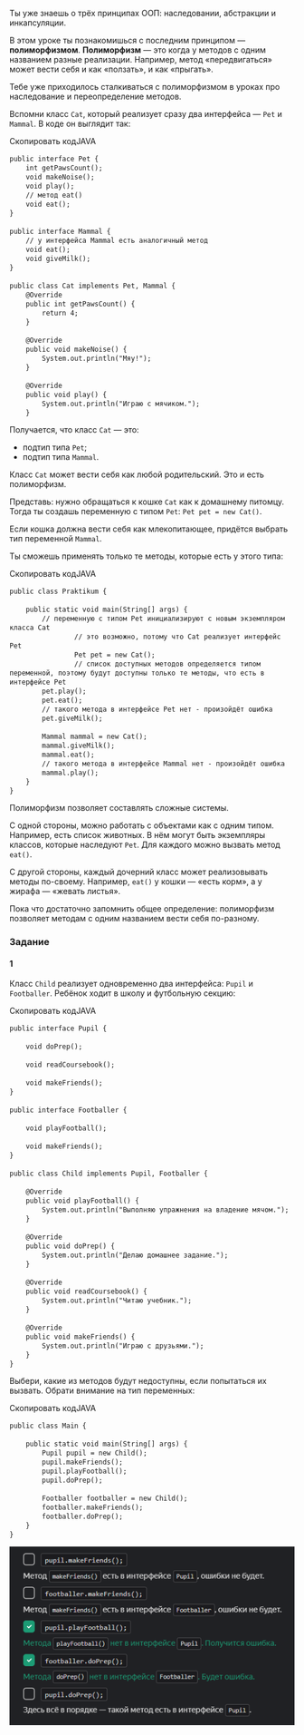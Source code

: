 Ты уже знаешь о трёх принципах ООП: наследовании, абстракции и инкапсуляции.

В этом уроке ты познакомишься с последним принципом — **полиморфизмом**.
**Полиморфизм** — это когда у методов с одним названием разные реализации. Например, метод «передвигаться» может вести себя и как «ползать», и как «прыгать».

Тебе уже приходилось сталкиваться с полиморфизмом в уроках про наследование и переопределение методов.

Вспомни класс `Cat`, который реализует сразу два интерфейса — `Pet` и `Mammal`. В коде он выглядит так:

Скопировать кодJAVA

```
public interface Pet { 
    int getPawsCount();
    void makeNoise();
    void play();
    // метод eat()
    void eat();
}

public interface Mammal {
    // у интерфейса Mammal есть аналогичный метод
    void eat();
    void giveMilk();
}

public class Cat implements Pet, Mammal {
    @Override
    public int getPawsCount() {
        return 4;
    }

    @Override
    public void makeNoise() {
        System.out.println("Мяу!");
    }

    @Override
    public void play() {
        System.out.println("Играю с мячиком.");
    }
```

Получается, что класс `Cat` — это:

- подтип типа `Pet`;
- подтип типа `Mammal`.

Класс `Cat` может вести себя как любой родительский. Это и есть полиморфизм.

Представь: нужно обращаться к кошке `Cat` как к домашнему питомцу. Тогда ты создашь переменную с типом `Pet`: `Pet pet = new Cat()`.

Если кошка должна вести себя как млекопитающее, придётся выбрать тип переменной `Mammal`.

Ты сможешь применять только те методы, которые есть у этого типа:

Скопировать кодJAVA

```
public class Praktikum {

    public static void main(String[] args) {
        // переменную с типом Pet инициализируют с новым экземпляром класса Cat
                // это возможно, потому что Cat реализует интерфейс Pet
                Pet pet = new Cat();
                // список доступных методов определяется типом переменной, поэтому будут доступны только те методы, что есть в интерфейсе Pet
        pet.play();
        pet.eat();
        // такого метода в интерфейсе Pet нет - произойдёт ошибка
        pet.giveMilk();

        Mammal mammal = new Cat();
        mammal.giveMilk();
        mammal.eat();
        // такого метода в интерфейсе Mammal нет - произойдёт ошибка
        mammal.play();
    }
} 
```
Полиморфизм позволяет составлять сложные системы.

С одной стороны, можно работать с объектами как с одним типом. Например, есть список животных. В нём могут быть экземпляры классов, которые наследуют `Pet`. Для каждого можно вызвать метод `eat()`.

С другой стороны, каждый дочерний класс может реализовывать методы по-своему. Например, `eat()` у кошки — «есть корм», а у жирафа — «жевать листья».

Пока что достаточно запомнить общее определение: полиморфизм позволяет методам с одним названием вести себя по-разному.

### Задание
#### 1
Класс `Child` реализует одновременно два интерфейса: `Pupil` и `Footballer`. Ребёнок ходит в школу и футбольную секцию:

Скопировать кодJAVA

```
public interface Pupil {

    void doPrep();

    void readCoursebook();

    void makeFriends();
}

public interface Footballer {

    void playFootball();

    void makeFriends();
}

public class Child implements Pupil, Footballer {

    @Override
    public void playFootball() {
        System.out.println("Выполняю упражнения на владение мячом.");
    }

    @Override
    public void doPrep() {
        System.out.println("Делаю домашнее задание.");
    }

    @Override
    public void readCoursebook() {
        System.out.println("Читаю учебник.");
    }

    @Override
    public void makeFriends() {
        System.out.println("Играю с друзьями.");
    }
} 
```

Выбери, какие из методов будут недоступны, если попытаться их вызвать. Обрати внимание на тип переменных:

Скопировать кодJAVA

```
public class Main {

    public static void main(String[] args) {
        Pupil pupil = new Child();
        pupil.makeFriends();
        pupil.playFootball();
        pupil.doPrep();

        Footballer footballer = new Child();
        footballer.makeFriends();
        footballer.doPrep();
    }
} 
```
![img.png](img%2Fimg.png)